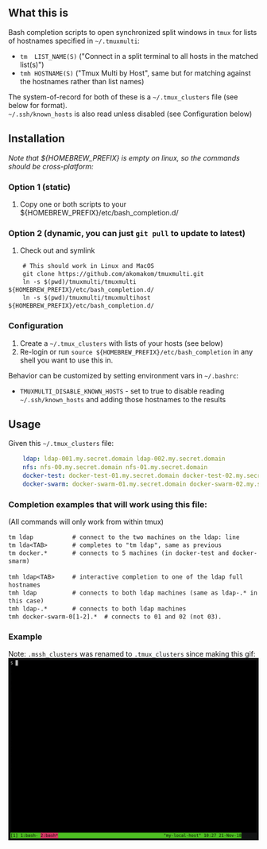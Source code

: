 ## What this is
Bash completion scripts to open synchronized split windows in `tmux` for lists of hostnames specified in `~/.tmuxmulti`: 
* `tm  LIST_NAME(S)` ("Connect in a split terminal to all hosts in the matched list(s)")
* `tmh HOSTNAME(S)`  ("Tmux Multi by Host", same but for matching against the hostnames rather than list names)

The system-of-record for both of these is a `~/.tmux_clusters` file (see below for format).  
`~/.ssh/known_hosts` is also read unless disabled (see Configuration below)


## Installation

*Note that ${HOMEBREW_PREFIX} is empty on linux, so the commands should be cross-platform:*

### Option 1 (static)
1. Copy one or both scripts to your ${HOMEBREW_PREFIX}/etc/bash_completion.d/ 

### Option 2 (dynamic, you can just `git pull` to update to latest)
1. Check out and symlink 
```shell
    # This should work in Linux and MacOS
    git clone https://github.com/akomakom/tmuxmulti.git
    ln -s $(pwd)/tmuxmulti/tmuxmulti ${HOMEBREW_PREFIX}/etc/bash_completion.d/
    ln -s $(pwd)/tmuxmulti/tmuxmultihost ${HOMEBREW_PREFIX}/etc/bash_completion.d/
```

### Configuration
1. Create a `~/.tmux_clusters` with lists of your hosts (see below)
2. Re-login or run `source ${HOMEBREW_PREFIX}/etc/bash_completion` in any shell you want to use this in.

Behavior can be customized by setting environment vars in `~/.bashrc`:
* `TMUXMULTI_DISABLE_KNOWN_HOSTS` - set to true to disable reading
  `~/.ssh/known_hosts` and adding those hostnames to the results

## Usage

Given this `~/.tmux_clusters` file:
```yaml
    ldap: ldap-001.my.secret.domain ldap-002.my.secret.domain
    nfs: nfs-00.my.secret.domain nfs-01.my.secret.domain
    docker-test: docker-test-01.my.secret.domain docker-test-02.my.secret.domain
    docker-swarm: docker-swarm-01.my.secret.domain docker-swarm-02.my.secret.domain docker-swarm-03.my.secret.domain
```

### Completion examples that will work using this file:
(All commands will only work from within tmux)
```shell
tm ldap           # connect to the two machines on the ldap: line
tm lda<TAB>       # completes to "tm ldap", same as previous
tm docker.*       # connects to 5 machines (in docker-test and docker-smarm)

tmh ldap<TAB>     # interactive completion to one of the ldap full hostnames
tmh ldap          # connects to both ldap machines (same as ldap-.* in this case)
tmh ldap-.*       # connects to both ldap machines 
tmh docker-swarm-0[1-2].*  # connects to 01 and 02 (not 03).
```



### Example
Note: `.mssh_clusters` was renamed to `.tmux_clusters` since making this gif:
![](demo.gif)
